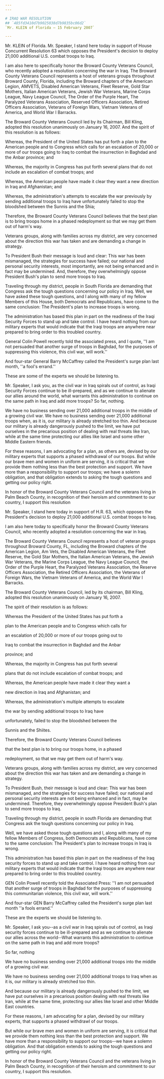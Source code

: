```yaml
---
---

# IRAQ WAR RESOLUTION
## `485fd3410d7b9025038d7b9835bc06d2`
`Mr. KLEIN of Florida — 15 February 2007`

---
```



Mr. KLEIN of Florida. Mr. Speaker, I stand here today in support of 
House Concurrent Resolution 63 which opposes the President's decision 
to deploy 21,000 additional U.S. combat troops to Iraq.

I am also here to specifically honor the Broward County Veterans 
Council, who recently adopted a resolution concerning the war in Iraq. 
The Broward County Veterans Council represents a host of veterans 
groups throughout Broward County, Florida, including the Broward 
chapters of the American Legion, AMVETS, Disabled American Veterans, 
Fleet Reserve, Gold Star Mothers, Italian American Veterans, Jewish War 
Veterans, Marine Corps League, Navy League Council, The Order of the 
Purple Heart, The Paralyzed Veterans Association, Reserved Officers 
Association, Retired Officers Association, Veterans of Foreign Wars, 
Vietnam Veterans of America, and World War I Barracks.

The Broward County Veterans Council led by its Chairman, Bill Kling, 
adopted this resolution unanimously on January 16, 2007. And the spirit 
of this resolution is as follows:

Whereas, the President of the United States has put forth a plan to 
the American people and to Congress which calls for an escalation of 
20,000 or more of our troops going to Iraq to combat the insurrection 
in Baghdad and the Anbar province; and



Whereas, the majority in Congress has put forth several plans that do 
not include an escalation of combat troops; and

Whereas, the American people have made it clear they want a new 
direction in Iraq and Afghanistan; and

Whereas, the administration's attempts to escalate the war previously 
by sending additional troops to Iraq have unfortunately failed to stop 
the bloodshed between the Sunnis and the Shia;

Therefore, the Broward County Veterans Council believes that the best 
plan is to bring troops home in a phased redeployment so that we may 
get them out of harm's way.

Veterans groups, along with families across my district, are very 
concerned about the direction this war has taken and are demanding a 
change in strategy.

To President Bush their message is loud and clear: This war has been 
mismanaged, the strategies for success have failed; our national and 
personal security interests, most importantly, are not being enhanced 
and in fact may be undermined. And, therefore, they overwhelmingly 
oppose President Bush's plan to send more troops to Iraq.

Traveling through my district, people in South Florida are demanding 
that Congress ask the tough questions concerning our policy in Iraq. 
Well, we have asked these tough questions, and I along with many of my 
fellow Members of this House, both Democrats and Republicans, have come 
to the same conclusion: The President's plan to increase troops is 
wrong.

The administration has based this plan in part on the readiness of 
the Iraqi Security Forces to stand up and take control. I have heard 
nothing from our military experts that would indicate that the Iraqi 
troops are anywhere near prepared to bring order to this troubled 
country.

General Colin Powell recently told the associated press, and I quote, 
''I am not persuaded that another surge of troops in Baghdad, for the 
purposes of suppressing this violence, this civil war, will work.''

And four-star General Barry McCaffrey called the President's surge 
plan last month, ''a fool's errand.''

These are some of the experts we should be listening to.

Mr. Speaker, I ask you, as the civil war in Iraq spirals out of 
control, as Iraqi Security Forces continue to be ill-prepared, and as 
we continue to alienate our allies around the world, what warrants this 
administration to continue on the same path in Iraq and add more 
troops? So far, nothing.

We have no business sending over 21,000 additional troops in the 
middle of a growing civil war. We have no business sending over 21,000 
additional troops when, as it is, our military is already stretched too 
thin. And because our military is already dangerously pushed to the 
limit, we have put ourselves in the precarious position of dealing with 
real threats like Iran, while at the same time protecting our allies 
like Israel and some other Middle Eastern friends.

For these reasons, I am advocating for a plan, as others are, devised 
by our military experts that supports a phased withdrawal of our 
troops. But while our brave men and women in uniform are serving, it is 
critical that we provide them nothing less than the best protection and 
support. We have more than a responsibility to support our troops; we 
have a solemn obligation, and that obligation extends to asking the 
tough questions and getting our policy right.

In honor of the Broward County Veterans Council and the veterans 
living in Palm Beach County, in recognition of their heroism and 
commitment to our country, I support this resolution

Mr. Speaker, I stand here today in support of H.R. 63, which opposes 
the President's decision to deploy 21,000 additional U.S. combat troops 
to Iraq.

I am also here today to specifically honor the Broward County 
Veterans Council, who recently adopted a resolution concerning the war 
in Iraq.

The Broward County Veterans Council represents a host of veteran 
groups throughout Broward County, FL, including the Broward chapters of 
the American Legion, Am Vets, the Disabled American Veterans, the Fleet 
Reserve, the Gold Star Mothers, the Italian American Veterans, the 
Jewish War Veterans, the Marine Corps League, the Navy League Council, 
the Order of the Purple Heart, the Paralyzed Veterans Association, the 
Reserve Officers Association, the Retired Officers Association, the 
Veterans of Foreign Wars, the Vietnam Veterans of America, and the 
World War I Barracks.

The Broward County Veterans Council, led by its chairman, Bill Kling, 
adopted this resolution unanimously on January 16, 2007.

The spirit of their resolution is as follows:




 Whereas the President of the United States has put forth a 


 plan to the American people and to Congress which calls for 


 an escalation of 20,000 or more of our troops going out to 


 Iraq to combat the insurrection in Baghdad and the Anbar 


 province; and



 Whereas, the majority in Congress has put forth several 


 plans that do not include escalation of combat troops; and



 Whereas, the American people have made it clear they want a 


 new direction in Iraq and Afghanistan; and



 Whereas, the administration's multiple attempts to escalate 


 the war by sending additional troops to Iraq have 


 unfortunately, failed to stop the bloodshed between the 


 Sunnis and the Shiites.



 Therefore, the Broward County Veterans Council believes 


 that the best plan is to bring our troops home, in a phased 


 redeployment, so that we may get them out of harm's way.


Veterans groups, along with families across my district, are very 
concerned about the direction this war has taken and are demanding a 
change in strategy.

To President Bush, their message is loud and clear: This war has been 
mismanaged, and the strategies for success have failed; our national 
and personal security interests are not being enhanced and in fact, may 
be undermined. Therefore, they overwhelmingly oppose President Bush's 
plan to send more troops to Iraq.

Traveling through my district, people in south Florida are demanding 
that Congress ask the tough questions concerning our policy in Iraq.

Well, we have asked those tough questions and I, along with many of 
my fellow Members of Congress, both Democrats and Republicans, have 
come to the same conclusion: The President's plan to increase troops in 
Iraq is wrong.

This administration has based this plan in part on the readiness of 
the Iraq security forces to stand up and take control. I have heard 
nothing from our military experts that would indicate that the Iraqi 
troops are anywhere near prepared to bring order to this troubled 
country.

GEN Colin Powell recently told the Associated Press: ''I am not 
persuaded that another surge of troops in Baghdad for the purposes of 
suppressing this communitarian violence, this civil war, will work.''

And four-star GEN Barry McCaffrey called the President's surge plan 
last month ''a fools errand.''

These are the experts we should be listening to.

Mr. Speaker, I ask you--as a civil war in Iraq spirals out of 
control, as Iraqi security forces continue to be ill-prepared and as we 
continue to alienate our allies across the world--What warrants this 
administration to continue on the same path in Iraq and add more 
troops?

So far, nothing

We have no business sending over 21,000 additional troops into the 
middle of a growing civil war.

We have no business sending over 21,000 additional troops to Iraq 
when as it is, our military is already stretched too thin.

And because our military is already dangerously pushed to the limit, 
we have put ourselves in a precarious position dealing with real 
threats like Iran, while at the same time, protecting our allies like 
Israel and other Middle East countries.

For these reasons, I am advocating for a plan, devised by our 
military experts, that supports a phased withdrawl of our troops.

But while our brave men and women in uniform are serving, it is 
critical that we provide them nothing less than the best protection and 
support. We have more than a responsibility to support our troops--we 
have a solemn obligation. And that obligation extends to asking the 
tough questions and getting our policy right.

In honor of the Broward County Veterans Council and the veterans 
living in Palm Beach County, in recognition of their heroism and 
commitment to our country, I support this resolution.